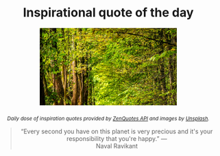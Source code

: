 
<div align="center">

# Inspirational quote of the day

<img src="./data/photo.jpeg" alt="Beautiful nature photo" width="320" height="180">

<sub><i>Daily dose of inspiration quotes provided by [ZenQuotes API](https://zenquotes.io/) and images by [Unsplash](https://unsplash.com/).</i></sub>


<blockquote>&ldquo;Every second you have on this planet is very precious and it's your responsibility that you're happy.&rdquo; &mdash; <footer>Naval Ravikant</footer></blockquote>

</div>
